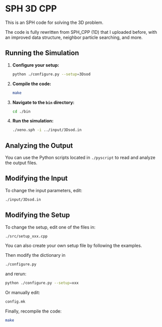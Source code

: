 # SPH 3D CPP

This is an SPH code for solving the 3D problem.

The code is fully rewritten from SPH_CPP (1D) that I uploaded before, with an improved data structure, neighbor particle searching, and more. 

## Running the Simulation

1. **Configure your setup:**
    ```bash
    python ./configure.py --setup=3Dsod
    ```

2. **Compile the code:**
    ```bash
    make
    ```

3. **Navigate to the `bin` directory:**
    ```bash
    cd ./bin
    ```

4. **Run the simulation:**
    ```bash
    ./xeno.sph -i ../input/3Dsod.in
    ```

## Analyzing the Output

You can use the Python scripts located in `./pyscript` to read and analyze the output files.

## Modifying the Input

To change the input parameters, edit:
```bash
./input/3Dsod.in
```

## Modifying the Setup

To change the setup, edit one of the files in:
```bash
./src/setup_xxx.cpp
```

You can also create your own setup file by following the examples.

Then modify the dictionary in
```bash
./configure.py
```
and rerun:
```bash
python ./configure.py --setup=xxx
```
Or manually edit:
```bash
config.mk
```

Finally, recompile the code:
```bash
make
```